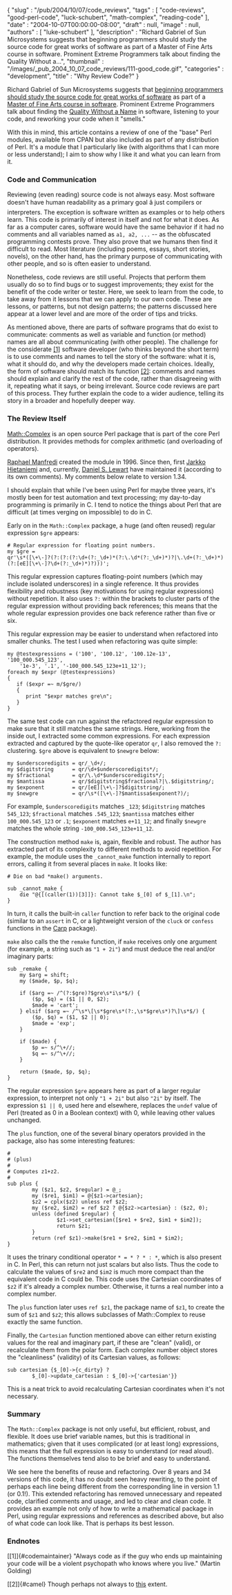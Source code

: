 {
   "slug" : "/pub/2004/10/07/code_reviews",
   "tags" : [
      "code-reviews",
      "good-perl-code",
      "luck-schubert",
      "math-complex",
      "reading-code"
   ],
   "date" : "2004-10-07T00:00:00-08:00",
   "draft" : null,
   "image" : null,
   "authors" : [
      "luke-schubert"
   ],
   "description" : "Richard Gabriel of Sun Microsystems suggests that beginning programmers should study the source code for great works of software as part of a Master of Fine Arts course in software. Prominent Extreme Programmers talk about finding the Quality Without a...",
   "thumbnail" : "/images/_pub_2004_10_07_code_reviews/111-good_code.gif",
   "categories" : "development",
   "title" : "Why Review Code?"
}





Richard Gabriel of Sun Microsystems suggests that [beginning programmers
should study the source code for great works of
software](http://java.sun.com/features/2002/11/gabriel_qa.html) as part
of a [Master of Fine Arts course in
software](http://www.dreamsongs.com/MFASoftware.html). Prominent Extreme
Programmers talk about finding the [Quality Without a
Name](http://c2.com/cgi/wiki?QualityWithoutaName) in software, listening
to your code, and reworking your code when it "smells."

With this in mind, this article contains a review of one of the "base"
Perl modules, available from CPAN but also included as part of any
distribution of Perl. It's a module that I particularly like (with
algorithms that I can more or less understand); I aim to show why I like
it and what you can learn from it.

### Code and Communication

Reviewing (even reading) source code is not always easy. Most software
doesn't have human readability as a primary goal â just compilers or
interpreters. The exception is software written as examples or to help
others learn. This code is primarily of interest in itself and not for
what it does. As far as a computer cares, software would have the same
behavior if it had no comments and all variables named as `a1, a2, ...`
-- as the obfuscated programming contests prove. They also prove that we
humans then find it difficult to read. Most literature (including poems,
essays, short stories, novels), on the other hand, has the primary
purpose of communicating with other people, and so is often easier to
understand.

Nonetheless, code reviews are still useful. Projects that perform them
usually do so to find bugs or to suggest improvements; they exist for
the benefit of the code writer or tester. Here, we seek to learn from
the code, to take away from it lessons that we can apply to our own
code. These are lessons, or patterns, but not design patterns; the
patterns discussed here appear at a lower level and are more of the
order of tips and tricks.

As mentioned above, there are parts of software programs that do exist
to communicate: comments as well as variable and function (or method)
names are all about communicating (with other people). The challenge for
the considerate [\[1\]](#codemaintainer) software developer (who thinks
beyond the short term) is to use comments and names to tell the story of
the software: what it is, what it should do, and why the developers made
certain choices. Ideally, the form of software should match its function
[\[2\]](#camel): comments and names should explain and clarify the rest
of the code, rather than disagreeing with it, repeating what it says, or
being irrelevant. Source code reviews are part of this process. They
further explain the code to a wider audience, telling its story in a
broader and hopefully deeper way.

### The Review Itself

[Math::Complex](http://search.cpan.org/perldoc?Math::Complex) is an open
source Perl package that is part of the core Perl distribution. It
provides methods for complex arithmetic (and overloading of operators).

[Raphael Manfredi](http://c2.com/cgi/wiki?RaphaelManfredi) created the
module in 1996. Since then, first [Jarkko
Hietaniemi](http://www.hut.fi/~jhi/) and, currently, [Daniel S.
Lewart](http://www.prairienet.org/~dslewart/) have maintained it
(according to its own comments). My comments below relate to version
1.34.

I should explain that while I've been using Perl for maybe three years,
it's mostly been for test automation and text processing; my day-to-day
programming is primarily in C. I tend to notice the things about Perl
that are difficult (at times verging on impossible) to do in C.

Early on in the `Math::Complex` package, a huge (and often reused)
regular expression `$gre` appears:

    # Regular expression for floating point numbers.
    my $gre =
    qr'\s*([\+\-]?(?:(?:(?:\d+(?:_\d+)*(?:\.\d*(?:_\d+)*)?|\.\d+(?:_\d+)*)(?:[eE][\+\-]?\d+(?:_\d+)*)?)))';

This regular expression captures floating-point numbers (which may
include isolated underscores) in a single reference. It thus provides
flexibility and robustness (key motivations for using regular
expressions) without repetition. It also uses `?:` within the brackets
to cluster parts of the regular expression without providing back
references; this means that the whole regular expression provides one
back reference rather than five or six.

This regular expression may be easier to understand when refactored into
smaller chunks. The test I used when refactoring was quite simple:

    my @testexpressions = ('100', '100.12', '100.12e-13', '100_000.545_123',
        '1e-3', '.1', '-100_000.545_123e+11_12');
    foreach my $expr (@testexpressions)
    {
       if ($expr =~ m/$gre/)
       {
          print "$expr matches gre\n";
       }
    }

The same test code can run against the refactored regular expression to
make sure that it still matches the same strings. Here, working from the
inside out, I extracted some common expressions. For each expression
extracted and captured by the quote-like operator `qr`, I also removed
the `?:` clustering. `$gre` above is equivalent to `$newgre` below:

    my $underscoredigits = qr/_\d+/;
    my $digitstring      = qr/\d+$underscoredigits*/;
    my $fractional       = qr/\.\d*$underscoredigits*/;
    my $mantissa         = qr/$digitstring$fractional?|\.$digitstring/;
    my $exponent         = qr/[eE][\+\-]?$digitstring/;
    my $newgre           = qr/\s*([\+\-]?$mantissa$exponent?)/;

For example, `$underscoredigits` matches `_123`; `$digitstring` matches
`545_123`; `$fractional` matches `.545_123`; `$mantissa` matches either
`100_000.545_123` or `.1`; `$exponent` matches `e+11_12`; and finally
`$newgre` matches the whole string `-100_000.545_123e+11_12`.

The construction method `make` is, again, flexible and robust. The
author has extracted part of its complexity to different methods to
avoid repetition. For example, the module uses the `_cannot_make`
function internally to report errors, calling it from several places in
`make`. It looks like:

    # Die on bad *make() arguments.

    sub _cannot_make {
        die "@{[(caller(1))[3]]}: Cannot take $_[0] of $_[1].\n";
    }

In turn, it calls the built-in `caller` function to refer back to the
original code (similar to an `assert` in C, or a lightweight version of
the `cluck` or `confess` functions in the
[Carp](http://search.cpan.org/~nwclark/perl-5.8.5/lib/Carp.pm) package).

`make` also calls the the `remake` function, if `make` receives only one
argument (for example, a string such as `"1 + 2i"`) and must deduce the
real and/or imaginary parts:

    sub _remake {
        my $arg = shift;
        my ($made, $p, $q);

        if ($arg =~ /^(?:$gre)?$gre\s*i\s*$/) {
            ($p, $q) = ($1 || 0, $2);
            $made = 'cart';
        } elsif ($arg =~ /^\s*\[\s*$gre\s*(?:,\s*$gre\s*)?\]\s*$/) {
            ($p, $q) = ($1, $2 || 0);
            $made = 'exp';
        }

        if ($made) {
            $p =~ s/^\+//;
            $q =~ s/^\+//;
        }

        return ($made, $p, $q);
    }

The regular expression `$gre` appears here as part of a larger regular
expression, to interpret not only `"1 + 2i"` but also `"2i"` by itself.
The expression `$1 || 0`, used here and elsewhere, replaces the `undef`
value of Perl (treated as 0 in a Boolean context) with 0, while leaving
other values unchanged.

The `plus` function, one of the several binary operators provided in the
package, also has some interesting features:

    #
    # (plus)
    #
    # Computes z1+z2.
    #
    sub plus {
            my ($z1, $z2, $regular) = @_;
            my ($re1, $im1) = @{$z1->cartesian};
            $z2 = cplx($z2) unless ref $z2;
            my ($re2, $im2) = ref $z2 ? @{$z2->cartesian} : ($z2, 0);
            unless (defined $regular) {
                    $z1->set_cartesian([$re1 + $re2, $im1 + $im2]);
                    return $z1;
            }
            return (ref $z1)->make($re1 + $re2, $im1 + $im2);
    }

It uses the trinary conditional operator `* = * ? * : *`, which is also
present in C. In Perl, this can return not just scalars but also lists.
Thus the code to calculate the values of `$re2` and `$im2` is much more
compact than the equivalent code in C could be. This code uses the
Cartesian coordinates of `$z2` if it's already a complex number.
Otherwise, it turns a real number into a complex number.

The `plus` function later uses `ref $z1`, the package name of `$z1`, to
create the sum of `$z1` and `$z2`; this allows subclasses of
Math::Complex to reuse exactly the same function.

Finally, the `Cartesian` function mentioned above can either return
existing values for the real and imaginary part, if these are "clean"
(valid), or recalculate them from the polar form. Each complex number
object stores the "cleanliness" (validity) of its Cartesian values, as
follows:

    sub cartesian {$_[0]->{c_dirty} ?
            $_[0]->update_cartesian : $_[0]->{'cartesian'}}

This is a neat trick to avoid recalculating Cartesian coordinates when
it's not necessary.

### Summary

The `Math::Complex` package is not only useful, but efficient, robust,
and flexible. It does use brief variable names, but this is traditional
in mathematics; given that it uses complicated (or at least long)
expressions, this means that the full expression is easy to understand
(or read aloud). The functions themselves tend also to be brief and easy
to understand.

We see here the benefits of reuse and refactoring. Over 8 years and 34
versions of this code, it has no doubt seen heavy rewriting, to the
point of perhaps each line being different from the corresponding line
in version 1.1 (or 0.1!). This extended refactoring has removed
unnecessary and repeated code, clarified comments and usage, and led to
clear and clean code. It provides an example not only of how to write a
mathematical package in Perl, using regular expressions and references
as described above, but also of what code can look like. That is perhaps
its best lesson.

### Endnotes

[\[1\]]{#codemaintainer} "Always code as if the guy who ends up
maintaining your code will be a violent psychopath who knows where you
live." (Martin Golding)

[\[2\]]{#camel} Though perhaps not always to
[this](http://www.perlmonks.org/index.pl?node_id=45213) extent.



